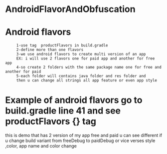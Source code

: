# AndroidFlavorAndObfuscation

# Android flavors
         1-use tag  productFlavors in build.gradle
         2-define more than one flavors
         3-we use android flavors to create multi version of an app
         EX: i will use 2 flavors one for paid app and another for free app
         4-so create 2 folders with the same package name one for free and another for paid
         5-each folder will contains java folder and res folder and
         then u can change all strings all app feature or even app style

# Example of android flavors go to build.gradle line 41 and see  productFlavors {} tag
  this is demo that has 2 version of my app free and paid u can see different if u change build variant from
  freeDebug to paidDebug or vice verses style ,color, app name and color change
